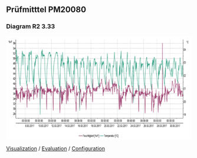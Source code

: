 ## Prüfmitttel PM20080

### Diagram R2 3.33

![Diagram](rawdata_diagram.PNG)

[Visualization](https://thingspeak.com/channels/263535) / [Evaluation](https://thingspeak.com/channels/264618) / [Configuration](https://thingspeak.com/channels/265494)


